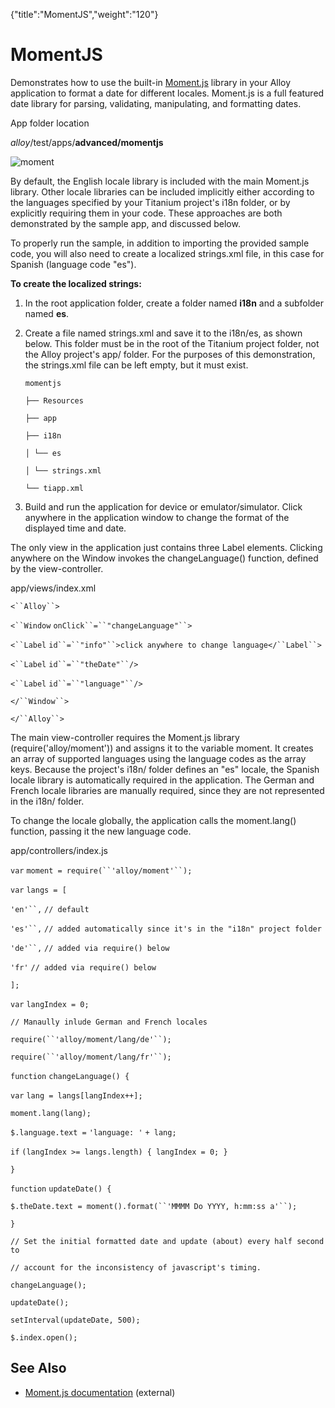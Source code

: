 {"title":"MomentJS","weight":"120"} 

# MomentJS

Demonstrates how to use the built-in [Moment.js](http://momentjs.com/) library in your Alloy application to format a date for different locales. Moment.js is a full featured date library for parsing, validating, manipulating, and formatting dates.

App folder location

_alloy_/test/apps/**advanced/momentjs**

![moment](/Images/appc/download/attachments/41845667/moment.png)

By default, the English locale library is included with the main Moment.js library. Other locale libraries can be included implicitly either according to the languages specified by your Titanium project's i18n folder, or by explicitly requiring them in your code. These approaches are both demonstrated by the sample app, and discussed below.

To properly run the sample, in addition to importing the provided sample code, you will also need to create a localized strings.xml file, in this case for Spanish (language code "es").

**To create the localized strings:**

1.  In the root application folder, create a folder named **i18n** and a subfolder named **es**.
    
2.  Create a file named strings.xml and save it to the i18n/es, as shown below. This folder must be in the root of the Titanium project folder, not the Alloy project's app/ folder. For the purposes of this demonstration, the strings.xml file can be left empty, but it must exist.
    
    `momentjs`
    
    `├── Resources`
    
    `├── app`
    
    `├── i18n`
    
    `│ └── es`
    
    `│ └── strings.xml`
    
    `└── tiapp.xml`
    
3.  Build and run the application for device or emulator/simulator. Click anywhere in the application window to change the format of the displayed time and date.
    

The only view in the application just contains three Label elements. Clicking anywhere on the Window invokes the changeLanguage() function, defined by the view-controller.

app/views/index.xml

`<``Alloy``>`

`<``Window`  `onClick``=``"changeLanguage"``>`

`<``Label`  `id``=``"info"``>click anywhere to change language</``Label``>`

`<``Label`  `id``=``"theDate"``/>`

`<``Label`  `id``=``"language"``/>`

`</``Window``>`

`</``Alloy``>`

The main view-controller requires the Moment.js library (require('alloy/moment')) and assigns it to the variable moment. It creates an array of supported languages using the language codes as the array keys. Because the project's i18n/ folder defines an "es" locale, the Spanish locale library is automatically required in the application. The German and French locale libraries are manually required, since they are not represented in the i18n/ folder.

To change the locale globally, the application calls the moment.lang() function, passing it the new language code.

app/controllers/index.js

`var` `moment = require(``'alloy/moment'``);`

`var` `langs = [`

`'en'``,` `// default`

`'es'``,` `// added automatically since it's in the "i18n" project folder`

`'de'``,` `// added via require() below`

`'fr'`  `// added via require() below`

`];`

`var` `langIndex = 0;`

`// Manaully inlude German and French locales`

`require(``'alloy/moment/lang/de'``);`

`require(``'alloy/moment/lang/fr'``);`

`function` `changeLanguage() {`

`var` `lang = langs[langIndex++];`

`moment.lang(lang);`

`$.language.text =` `'language: '` `+ lang;`

`if` `(langIndex >= langs.length) { langIndex = 0; }`

`}`

`function` `updateDate() {`

`$.theDate.text = moment().format(``'MMMM Do YYYY, h:mm:ss a'``);`

`}`

`// Set the initial formatted date and update (about) every half second to`

`// account for the inconsistency of javascript's timing.`

`changeLanguage();`

`updateDate();`

`setInterval(updateDate, 500);`

`$.index.open();`

## See Also

*   [Moment.js documentation](http://momentjs.com/) (external)
